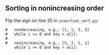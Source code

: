 ## Sorting in nonincreasing order
Flip the sign on line 35 in `insertion_sort.py`:
```
#   nondecreasing, e.g., [1, 1, 3, 5]
#   while i >= 0 and key < a[i]:
#
#   nonincreasing, e.g., [5, 3, 1, 1]
    while i >= 0 and key > a[i]:
```
